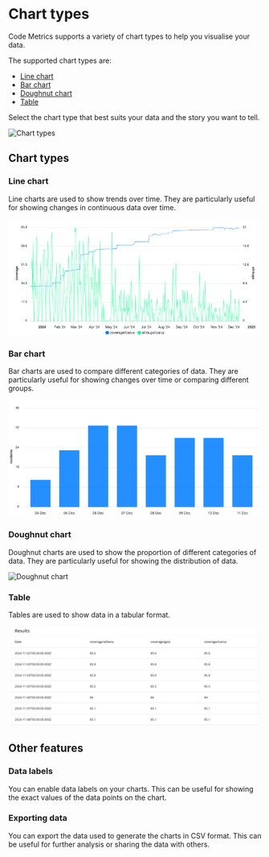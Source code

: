 # Chart types

Code Metrics supports a variety of chart types to help you visualise your data.

The supported chart types are:

- [Line chart](#line-chart)
- [Bar chart](#bar-chart)
- [Doughnut chart](#doughnut-chart)
- [Table](#table)

Select the chart type that best suits your data and the story you want to tell.

<img src="/docs/img/chart_type_selector.png" alt="Chart types" width="392em" />

## Chart types

### Line chart

Line charts are used to show trends over time. They are particularly useful for showing changes in continuous data over time.

![Line chart](./img/line_chart.png)

### Bar chart

Bar charts are used to compare different categories of data. They are particularly useful for showing changes over time or comparing different groups.

![Bar chart](./img/bar_chart.png)

### Doughnut chart

Doughnut charts are used to show the proportion of different categories of data. They are particularly useful for showing the distribution of data.

<img src="/docs/img/doughnut_chart.png" alt="Doughnut chart" width="354em" />

### Table

Tables are used to show data in a tabular format.

![Table](./img/table_chart.png)

## Other features

### Data labels

You can enable data labels on your charts. This can be useful for showing the exact values of the data points on the chart.

### Exporting data

You can export the data used to generate the charts in CSV format. This can be useful for further analysis or sharing the data with others.
